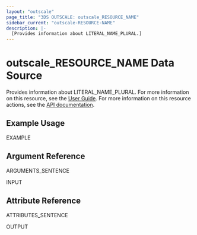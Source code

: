 ```yaml
---
layout: "outscale"
page_title: "3DS OUTSCALE: outscale_RESOURCE_NAME"
sidebar_current: "outscale-RESOURCE-NAME"
description: |-
  [Provides information about LITERAL_NAME_PLURAL.]
---
```


# outscale_RESOURCE_NAME Data Source

Provides information about LITERAL_NAME_PLURAL.
For more information on this resource, see the [User Guide](LINK_UG).
For more information on this resource actions, see the [API documentation](LINK_API).

## Example Usage

EXAMPLE

## Argument Reference

ARGUMENTS_SENTENCE

INPUT
## Attribute Reference

ATTRIBUTES_SENTENCE

OUTPUT